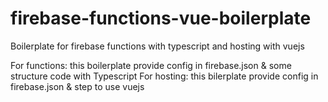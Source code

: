 # firebase-functions-vue-boilerplate
Boilerplate for firebase functions with typescript and hosting with vuejs

For functions: this boilerplate provide config in firebase.json & some structure code with Typescript
For hosting: this bilerplate provide config in firebase.json & step to use vuejs